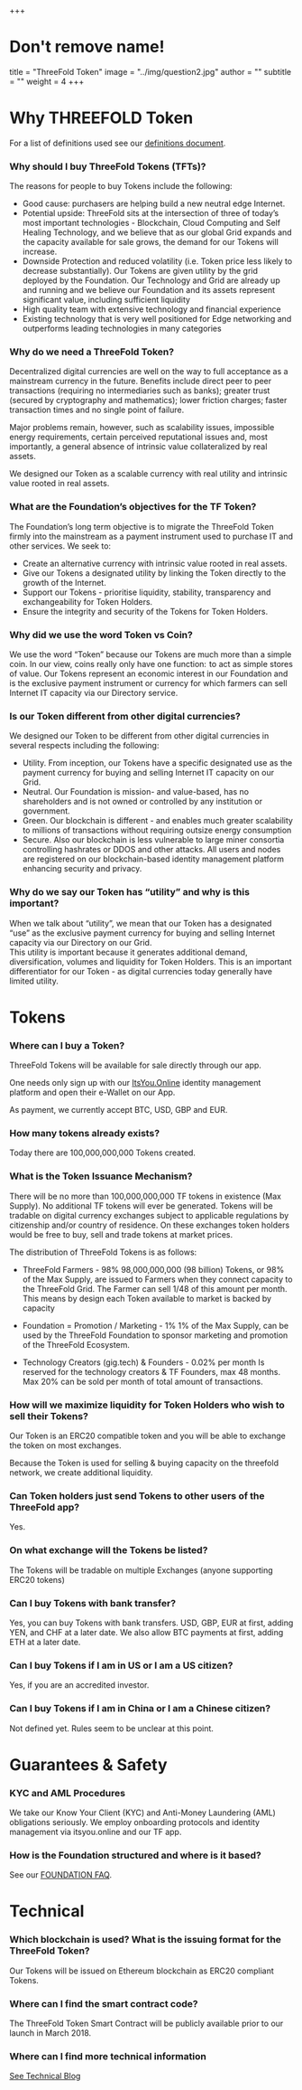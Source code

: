 +++
# Don't remove name!
title = "ThreeFold Token"
image = "../img/question2.jpg"
author = ""
subtitle = ""
weight = 4
+++

# Why THREEFOLD Token

For a list of definitions used see our [definitions document](https://github.com/threefoldtoken/legal/blob/master/definitions.md).

### Why should I buy ThreeFold Tokens (TFTs)?

The reasons for people to buy Tokens include the following:

* Good cause: purchasers are helping build a new neutral edge Internet.
* Potential upside: ThreeFold sits at the intersection of three of today’s most important technologies - Blockchain, Cloud Computing and Self Healing Technology, and we believe that as our global Grid expands and the capacity available for sale grows, the demand for our Tokens will increase.
* Downside Protection and reduced volatility (i.e. Token price less likely to decrease substantially). Our Tokens are given utility by the grid deployed by the Foundation. Our Technology and Grid are already up and running and we believe our Foundation and its assets represent significant value, including sufficient liquidity
* High quality team with extensive technology and financial experience
* Existing technology that is very well positioned for Edge networking and outperforms leading technologies in many categories

### Why do we need a ThreeFold Token?

Decentralized digital currencies are well on the way to full acceptance as a mainstream currency in the future. Benefits include direct peer to peer transactions (requiring no intermediaries such as banks); greater trust (secured by cryptography and mathematics); lower friction charges; faster transaction times and no single point of failure.

Major problems remain, however, such as scalability issues, impossible energy requirements, certain perceived reputational issues and, most importantly, a general absence of intrinsic value collateralized by real assets.

We designed our Token as a scalable currency with real utility and intrinsic value rooted in real assets.

### What are the Foundation’s objectives for the TF Token?

The Foundation’s long term objective is to migrate the ThreeFold Token firmly into the mainstream as a payment instrument used to purchase IT and other services. We seek to:

* Create an alternative currency with intrinsic value rooted in real assets.
* Give our Tokens a designated utility by linking the Token directly to the growth of the Internet.
* Support our Tokens - prioritise liquidity, stability, transparency and exchangeability for Token Holders.
* Ensure the integrity and security of the Tokens for Token Holders.

### Why did we use the word Token vs Coin?

We use the word “Token” because our Tokens are much more than a simple coin. In our view, coins really only have one function:  to act as simple stores of value. Our Tokens represent an economic interest in our Foundation and is the exclusive payment instrument or currency for which farmers can sell Internet IT capacity via our Directory service.

### Is our Token different from other digital currencies?

We designed our Token to be different from other digital currencies in several respects including the following:

* Utility. From inception, our Tokens have a specific designated use as the payment currency for buying and selling Internet IT capacity on our Grid.
* Neutral. Our Foundation is mission- and value-based, has no shareholders and is not owned or controlled by any institution or government.
* Green. Our blockchain is different - and enables much greater scalability to millions of transactions without requiring outsize energy consumption
* Secure. Also our blockchain is less vulnerable to large miner consortia controlling hashrates or DDOS and other attacks. All users and nodes are registered on our blockchain-based identity management platform enhancing security and privacy.

### Why do we say our Token has “utility” and why is this important?

When we talk about “utility”, we mean that our Token has a designated “use” as the exclusive payment currency for buying and selling Internet capacity via our Directory on our Grid.  
This utility is important because it generates additional demand, diversification, volumes and liquidity for Token Holders. This is an important differentiator for our Token - as digital currencies today generally have limited utility.

# Tokens

### Where can I buy a Token?

ThreeFold Tokens will be available for sale directly through our app.

One needs only sign up with our [ItsYou.Online](http://itsyou.online) identity management platform and open their e-Wallet on our App.

As payment, we currently accept BTC, USD, GBP and EUR.

### How many tokens already exists?

Today there are 100,000,000,000 Tokens created.

### What is the Token Issuance Mechanism?

There will be no more than 100,000,000,000 TF tokens in existence (Max Supply). No additional TF tokens will ever be generated. Tokens will be tradable on digital currency exchanges subject to applicable regulations by citizenship and/or country of residence. On these exchanges token holders would be free to buy, sell and trade tokens at market prices.

The distribution of ThreeFold Tokens is as follows:

* ThreeFold Farmers - 98%
  98,000,000,000 (98 billion) Tokens, or 98% of the Max Supply, are issued to Farmers when they connect capacity to the ThreeFold Grid. The Farmer can sell 1/48 of this amount per month. This means by design each Token available to market is backed by capacity

* Foundation = Promotion / Marketing - 1%
  1% of the Max Supply, can be used by the ThreeFold Foundation to sponsor marketing and promotion of the ThreeFold Ecosystem.

* Technology Creators (gig.tech) & Founders - 0.02% per month
  Is reserved for the technology creators & TF Founders, max 48 months. Max 20% can be sold per month of total amount of transactions.

### How will we maximize liquidity for Token Holders who wish to sell their Tokens?

Our Token is an ERC20 compatible token and you will be able to exchange the token on most exchanges.

Because the Token is used for selling & buying capacity on the threefold network, we create additional liquidity.

### Can Token holders just send Tokens to other users of the ThreeFold app?

Yes.

### On what exchange will the Tokens be listed?

The Tokens will be tradable on multiple Exchanges (anyone supporting ERC20 tokens)

### Can I buy Tokens with bank transfer?

Yes, you can buy Tokens with bank transfers. USD, GBP, EUR at first, adding YEN, and CHF at a later date.
We also allow BTC payments at first, adding ETH at a later date.

### Can I buy Tokens if I am in US or I am a US citizen?

Yes, if you are an accredited investor.

### Can I buy Tokens if I am in China or I am a Chinese citizen?

Not defined yet. Rules seem to be unclear at this point.

# Guarantees & Safety

### KYC and AML Procedures

We take our Know Your Client (KYC) and Anti-Money Laundering (AML) obligations seriously. We employ onboarding protocols and identity management via itsyou.online and our TF app.

### How is the Foundation structured and where is it based?

See our [FOUNDATION FAQ](/faq/foundation-faq).

# Technical

### Which blockchain is used? What is the issuing format for the ThreeFold Token?

Our Tokens will be issued on Ethereum blockchain as ERC20 compliant Tokens.

### Where can I find the smart contract code?

The ThreeFold Token Smart Contract will be publicly available prior to our launch in March 2018.

### Where can I find more technical information

[See Technical Blog](/information)
